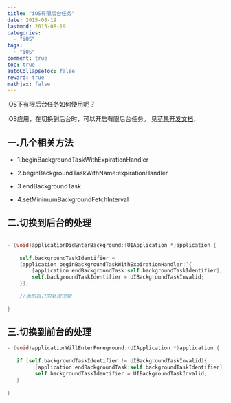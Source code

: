 ```yaml
---
title: "iOS有限后台任务"
date: 2015-08-19
lastmod: 2015-08-19
categories:
  - "iOS"
tags:
  - "iOS"
comment: true
toc: true
autoCollapseToc: false
reward: true
mathjax: false
---
```

iOS下有限后台任务如何使用呢？

iOS应用，在切换到后台时，可以开启有限后台任务。
见[苹果开发文档](https://developer.apple.com/library/ios/documentation/UIKit/Reference/UIApplication_Class/)，

## 一.几个相关方法
* 1.beginBackgroundTaskWithExpirationHandler

* 2.beginBackgroundTaskWithName:expirationHandler
* 3.endBackgroundTask
* 4.setMinimumBackgroundFetchInterval


## 二.切换到后台的处理

```objective-c

- (void)applicationDidEnterBackground:(UIApplication *)application {
    
    self.backgroundTaskIdentifier =
    [application beginBackgroundTaskWithExpirationHandler:^{
        [application endBackgroundTask:self.backgroundTaskIdentifier];
        self.backgroundTaskIdentifier = UIBackgroundTaskInvalid;
    }];
    
	//添加自己的处理逻辑

}

```

## 三.切换到前台的处理

```objective-c
- (void)applicationWillEnterForeground:(UIApplication *)application {
    
   if (self.backgroundTaskIdentifier != UIBackgroundTaskInvalid){
         [application endBackgroundTask:self.backgroundTaskIdentifier];
         self.backgroundTaskIdentifier = UIBackgroundTaskInvalid;
   }
    
}

```